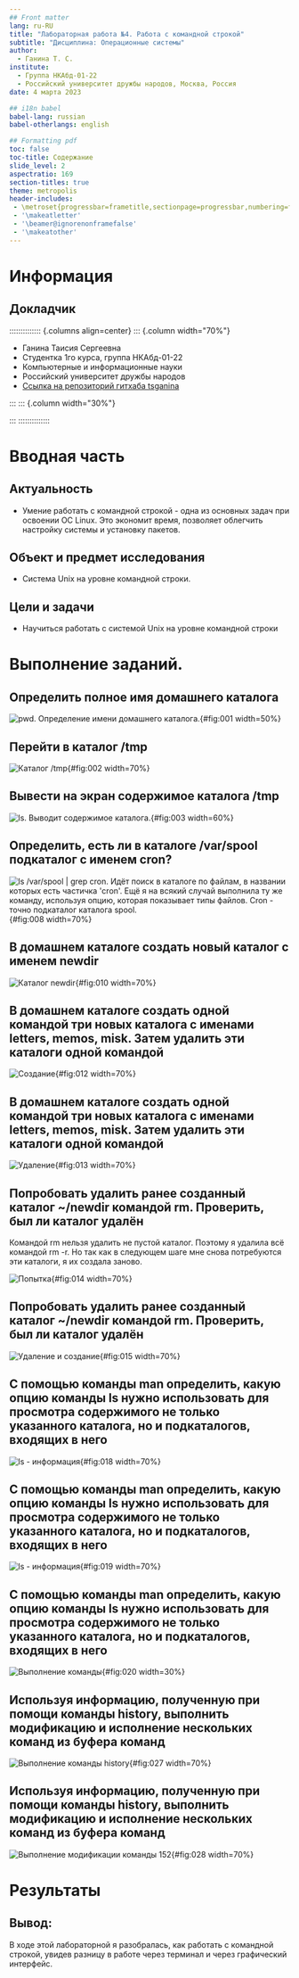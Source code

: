 ```yaml
---
## Front matter
lang: ru-RU
title: "Лабораторная работа №4. Работа с командной строкой"
subtitle: "Дисциплина: Операционные системы"
author:
  - Ганина Т. С.
institute:
  - Группа НКАбд-01-22
  - Российский университет дружбы народов, Москва, Россия
date: 4 марта 2023

## i18n babel
babel-lang: russian
babel-otherlangs: english

## Formatting pdf
toc: false
toc-title: Содержание
slide_level: 2
aspectratio: 169
section-titles: true
theme: metropolis
header-includes:
 - \metroset{progressbar=frametitle,sectionpage=progressbar,numbering=fraction}
 - '\makeatletter'
 - '\beamer@ignorenonframefalse'
 - '\makeatother'
---
```


# Информация

## Докладчик

:::::::::::::: {.columns align=center}
::: {.column width="70%"}

  * Ганина Таисия Сергеевна
  * Студентка 1го курса, группа НКАбд-01-22
  * Компьютерные и информационные науки
  * Российский университет дружбы народов
  * [Ссылка на репозиторий гитхаба tsganina](https://github.com/tsganina/study_2022-2023_os-intro)

:::
::: {.column width="30%"}

:::
::::::::::::::

# Вводная часть

## Актуальность

- Умение работать с командной строкой - одна из основных задач при освоении ОС Linux. Это экономит время, позволяет облегчить настройку системы и установку пакетов.

## Объект и предмет исследования

- Система Unix на уровне командной строки.

## Цели и задачи

- Научиться работать с системой Unix на уровне командной строки

# Выполнение заданий.

## Определить полное имя домашнего каталога

![pwd. Определение имени домашнего каталога.](image/1.png){#fig:001 width=50%}

## Перейти в каталог /tmp

![Каталог /tmp](image/2.png){#fig:002 width=70%}

## Вывести на экран содержимое каталога /tmp

![ls. Выводит содержимое каталога.](image/3.png){#fig:003 width=60%}

##  Определить, есть ли в каталоге /var/spool подкаталог с именем cron?

![ls /var/spool | grep cron. Идёт поиск в каталоге по файлам, в названии которых есть частичка 'cron'. Ещё я на всякий случай выполнила ту же команду, используя опцию, которая показывает типы файлов. Cron - точно подкаталог каталога spool.](image/8.png){#fig:008 width=70%}

## В домашнем каталоге создать новый каталог с именем newdir

![Каталог newdir](image/10.png){#fig:010 width=70%}

## В домашнем каталоге создать одной командой три новых каталога с именами letters, memos, misk. Затем удалить эти каталоги одной командой

![Создание](image/12.png){#fig:012 width=70%}

## В домашнем каталоге создать одной командой три новых каталога с именами letters, memos, misk. Затем удалить эти каталоги одной командой

![Удаление](image/13.png){#fig:013 width=70%}

## Попробовать удалить ранее созданный каталог ~/newdir командой rm. Проверить, был ли каталог удалён

Командой rm нельзя удалить не пустой каталог. Поэтому я удалила всё командой rm -r. Но так как в следующем шаге мне снова потребуются эти каталоги, я их создала заново.

![Попытка](image/14.png){#fig:014 width=70%}

## Попробовать удалить ранее созданный каталог ~/newdir командой rm. Проверить, был ли каталог удалён

![Удаление и создание](image/15.png){#fig:015 width=70%}

## С помощью команды man определить, какую опцию команды ls нужно использовать для просмотра содержимого не только указанного каталога, но и подкаталогов, входящих в него

![ls - информация](image/18.png){#fig:018 width=70%}

## С помощью команды man определить, какую опцию команды ls нужно использовать для просмотра содержимого не только указанного каталога, но и подкаталогов, входящих в него

![ls - информация](image/19.png){#fig:019 width=70%}

## С помощью команды man определить, какую опцию команды ls нужно использовать для просмотра содержимого не только указанного каталога, но и подкаталогов, входящих в него

![Выполнение команды](image/20.png){#fig:020 width=30%}

## Используя информацию, полученную при помощи команды history, выполнить модификацию и исполнение нескольких команд из буфера команд

![Выполнение команды history](image/27.png){#fig:027 width=70%}

## Используя информацию, полученную при помощи команды history, выполнить модификацию и исполнение нескольких команд из буфера команд

![Выполнение модификации команды 152](image/28.png){#fig:028 width=70%}

# Результаты

## Вывод:

В ходе этой лабораторной я разобралась, как работать с командной строкой, увидев разницу в работе через терминал и через графический интерфейс.

